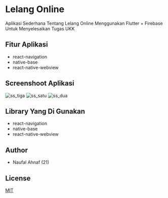 # Lelang Online

Aplikasi Sederhana Tentang Lelang Online Menggunakan Flutter + Firebase Untuk Menyelesaikan Tugas UKK 

## Fitur Aplikasi
* react-navigation
* native-base
* react-native-webview

## Screenshoot Aplikasi
![ss_tiga](https://user-images.githubusercontent.com/49228747/78587441-23742400-7867-11ea-9a29-504c7be65883.PNG)
![ss_satu](https://user-images.githubusercontent.com/49228747/78587474-325ad680-7867-11ea-893e-ab03382a9d62.PNG)
![ss_dua](https://user-images.githubusercontent.com/49228747/78587514-41da1f80-7867-11ea-80a2-bb7e49bf7ed7.PNG)

## Library Yang Di Gunakan
* react-navigation
* native-base
* react-native-webview

## Author
* Naufal Ahnaf (21)

## License
[MIT](https://choosealicense.com/licenses/mit/)
